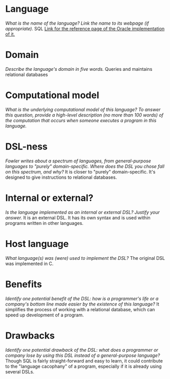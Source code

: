 # Language
_What is the name of the language? Link the name to its webpage 
(if appropriate)._
SQL
[Link for the reference page of the Oracle implementation of it.](http://docs.oracle.com/cd/B19306_01/server.102/b14200/toc.htm "Oracle SQL reference")

# Domain
_Describe the language's domain in five words._
Queries and maintains relational databases

# Computational model
_What is the underlying computational model of this language? To answer this 
question, provide a high-level description (no more than 100 words) of the 
computation that occurs when someone executes a program in this language._


# DSL-ness
_Fowler writes about a spectrum of languages, from general-purpose languages to 
"purely" domain-specific. Where does the DSL you chose fall on this spectrum, 
and why?_ 
It is closer to "purely" domain-specific. It's designed to give instructions to relational databases.

# Internal or external?
_Is the language implemented as an internal or external DSL? 
Justify your answer._
It is an external DSL. It has its own syntax and is used within programs written in other languages.

# Host language
_What language(s) was (were) used to implement the DSL?_
The original DSL was implemented in C.

# Benefits
_Identify one potential benefit of the DSL: how is a programmer's life or a 
company's bottom line made easier by the existence of this language?_
It simplifies the process of working with a relational database, which can speed up development of a program.

# Drawbacks
_Identify one potential drawback of the DSL: what does a programmer or company 
lose by using this DSL instead of a general-purpose language?_
Though SQL is fairly straight-forward and easy to learn, it could contribute to the "language cacophany" of a program, especially if it is already using several DSLs.